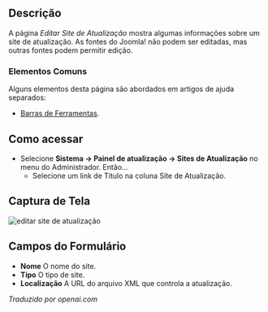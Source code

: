 <!-- Filename: Help4.x:Edit_Update_Site  / Display title: Editar Site de Atualização -->

## Descrição

A página *Editar Site de Atualização* mostra algumas informações sobre um site de atualização. As fontes do Joomla! não podem ser editadas, mas outras fontes podem permitir edição.

### Elementos Comuns

Alguns elementos desta página são abordados em artigos de ajuda separados:

* [Barras de Ferramentas](jdocmanual?article=help/common-elements/toolbars).

## Como acessar

- Selecione **Sistema → Painel de atualização → Sites de Atualização** no menu do
  Administrador. Então...
  - Selecione um link de Título na coluna Site de Atualização.

## Captura de Tela

![editar site de atualização](../../../ptbr/images/update-sites/update-sites-edit-update-site.png)

## Campos do Formulário

- **Nome** O nome do site.
- **Tipo** O tipo de site.
- **Localização** A URL do arquivo XML que controla a atualização.


*Traduzido por openai.com*

